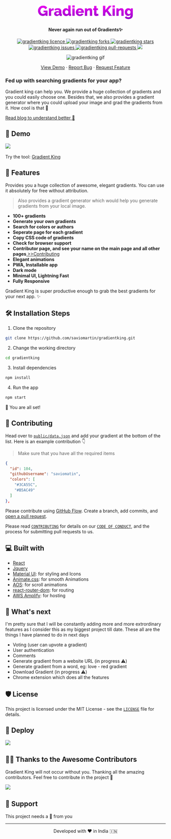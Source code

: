 <p align="center">
  <a href="https://dev.di7tazxmp7xob.amplifyapp.com/">
    <img alt="Gradient King" src="public/assets/logotext.png" width="300" />
  </a>
</p>
<h4 align="center">Never again run out of Gradients✨️</h4>

<p align="center">
<a href="https://github.com/saviomartin/gradientking/blob/master/LICENSE" target="blank">
<img src="https://img.shields.io/github/license/saviomartin/gradientking?style=flat-square" alt="gradientking licence" />
</a>
<a href="https://github.com/saviomartin/gradientking/fork" target="blank">
<img src="https://img.shields.io/github/forks/saviomartin/gradientking?style=flat-square" alt="gradientking forks"/>
</a>
<a href="https://github.com/saviomartin/gradientking/stargazers" target="blank">
<img src="https://img.shields.io/github/stars/saviomartin/gradientking?style=flat-square" alt="gradientking stars"/>
</a>
<a href="https://github.com/saviomartin/gradientking/issues" target="blank">
<img src="https://img.shields.io/github/issues/saviomartin/gradientking?style=flat-square" alt="gradientking issues"/>
</a>
<a href="https://github.com/saviomartin/gradientking/pulls" target="blank">
<img src="https://img.shields.io/github/issues-pr/saviomartin/gradientking?style=flat-square" alt="gradientking pull-requests"/>
</a>
<a href="https://twitter.com/intent/tweet?text=Hey%20there%20%F0%9F%91%8B,%20I%20just%20found%20an%20awesome%20tool%20that%20could%20help%20you%20get%20awesome%20gradients%20for%20your%20next%20project.%20It%20also%20supports%20the%20feature%20to%20generate%20gradients%20from%20local%20images.%20Enjoy%20Yourselves%20%F0%9F%8C%88%20https://dev.di7tazxmp7xob.amplifyapp.com/"><img src="https://img.shields.io/twitter/url?label=Share%20on%20Twitter&style=social&url=https%3A%2F%2Fgithub.com%2Fsaviomartin%2Fgradientking"></a>

</p>

<p align="center"><img src="public/assets/app.gif" alt="gradientking gif" /></p>

<p align="center">
    <a href="https://dev.di7tazxmp7xob.amplifyapp.com/" target="blank">View Demo</a>
    ·
    <a href="https://github.com/saviomartin/gradientking/issues/new/choose">Report Bug</a>
    ·
    <a href="https://github.com/saviomartin/gradientking/issues/new/choose">Request Feature</a>
</p>

### Fed up with searching gradients for your app?

Gradient king can help you. We provide a huge collection of gradients and you could easily choose one. Besides that, we also provides a gradient generator where you could upload your image and grad the gradients from it. How cool is that 🙌

[Read blog to understand better 📖](https://savio.xyz/introducing-gradient-king-never-again-run-out-of-gradients)

## 🚀 Demo

<a href="https://dev.di7tazxmp7xob.amplifyapp.com/" target="blank">
<img src="src/assets/coverImage.png" />
</a>

Try the tool: [Gradient King](https://dev.di7tazxmp7xob.amplifyapp.com/)

## 🧐 Features

Provides you a huge collection of awesome, elegant gradients. You can use it absolutely for free without attribution.

> Also provides a gradient generator which would help you generate gradients from your local image.

- **100+ gradients**
- **Generate your own gradients**
- **Search for colors or authors**
- **Seperate page for each gradient**
- **Copy CSS code of gradients**
- **Check for browser support**
- **Contributor page, and see your name on the main page and all other pages**[ >>Contributing](#-contributing)
- **Elegant animations**
- **PWA, Installable app**
- **Dark mode**
- **Minimal UI, Lightning Fast**
- **Fully Responsive**

Gradient King is super productive enough to grab the best gradients for your next app. ✨️

## 🛠️ Installation Steps

1. Clone the repository

```bash
git clone https://github.com/saviomartin/gradientking.git
```

2. Change the working directory

```bash
cd gradientking
```

3. Install dependencies

```bash
npm install
```

4. Run the app

```bash
npm start
```

🌟 You are all set!

## 🍰 Contributing

Head over to [`public/data.json`](public/data.json) and add your gradient at the bottom of the list. Here is an example contribution 👇

> Make sure that you have all the required items

```json
{
  "id": 104,
  "githubUsername": "saviomatin",
  "colors": [
    "#3CA55C",
    "#B5AC49"
  ]
},
```

Please contribute using [GitHub Flow](https://guides.github.com/introduction/flow). Create a branch, add commits, and [open a pull request](https://github.com/saviomartin/gradientking/compare).

Please read [`CONTRIBUTING`](CONTRIBUTING.md) for details on our [`CODE OF CONDUCT`](CODE_OF_CONDUCT.md), and the process for submitting pull requests to us.

## 💻 Built with

- [React](https://reactjs.org/)
- [Jquery](https://jquery.com/)
- [Material UI](http://material-ui.com/): for styling and Icons
- [Animate.css](https://animate.style/): for smooth Animations
- [AOS](https://michalsnik.github.io/aos/): for scroll animations
- [react-router-dom](https://reactrouter.com/web/guides/quick-start): for routing
- [AWS Amplify](https://aws.amazon.com/amplify/): for hosting

## 🌈 What's next

I'm pretty sure that I will be constantly adding more and more extrordinary features as I consider this as my biggest project till date. These all are the things I have planned to do in next days

- Voting (user can upvote a gradient)
- User authentication
- Comments
- Generate gradient from a website URL (in progress ⚠️)
- Generate gradient from a word, eg: love - red gradient
- Download Gradient (in progress ⚠️)
- Chrome extension which does all the features

## 🛡️ License

This project is licensed under the MIT License - see the [`LICENSE`](LICENSE) file for details.

## 🦄 Deploy

<a href="https://console.aws.amazon.com/amplify/home#/deploy?repo=https://github.com/saviomartin/gradientking"><img src="src/assets/delpoy-btn.svg"></a>

## 👨‍💻 Thanks to the Awesome Contributors

Gradient King will not occur without you. Thanking all the amazing contributors. Feel free to contribute in the project 🙌

<a href="https://github.com/saviomartin/gradientking/graphs/contributors">
  <img src="https://contrib.rocks/image?repo=saviomartin/gradientking" />
</a>

## 🙏 Support

This project needs a 🌟 from you

<hr>
<p align="center">
Developed with ❤️ in India 🇮🇳 
</p>
